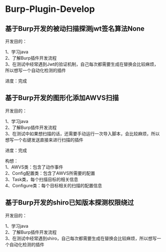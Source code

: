 # Burp-Plugin-Develop


## 基于Burp开发的被动扫描探测jwt签名算法None  
  
开发目的：  
  
1、学习java  
2、了解Burp插件开发流程  
3、在测试中经常遇到Jwt的验证机制，自己每次都需要生成在替换会比较麻烦，所以想写一个自动化检测的插件 
  
进度：完成
  
## 基于Burp开发的图形化添加AWVS扫描  
  
开发目的：  
  
1、学习java  
2、了解Burp插件开发流程  
3、在测试中如果想扫描的话，还需要手动运行一次导入脚本，会比较麻烦，所以想写一个右键发送直接来进行扫描的插件  
  
进度：完成  
  
构想：  
1、AWVS类：包含了动作事件  
2、Config配置类：包含了AWVS所需要的配置  
3、Task类，每个扫描目标的相关信息  
4、Configure类：每个目标相关的扫描的配置信息

## 基于Burp开发的shiro已知版本探测权限绕过
  
开发目的：  
  
1、学习java  
2、了解Burp插件开发流程  
3、在测试中经常遇到shiro，自己每次都需要生成在替换会比较麻烦，所以想写一个自动化检测的插件 

